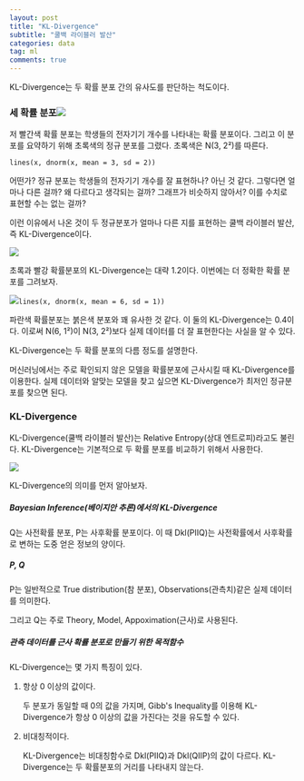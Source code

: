 ```yaml
---
layout: post
title: "KL-Divergence"
subtitle: "쿨백 라이블러 발산"
categories: data
tag: ml
comments: true
---
```


KL-Divergence는 두 확률 분포 간의 유사도를 판단하는 척도이다.

### 세 확률 분포![](C:/users/Develop/Desktop/Rplot1.png)

저 빨간색 확률 분포는 학생들의 전자기기 개수를 나타내는 확률 분포이다. 그리고 이 분포를 요약하기 위해 초록색의 정규 분포를 그렸다. 초록색은 N(3, 2²)를 따른다.

`lines(x, dnorm(x, mean = 3, sd = 2))`

어떤가? 정규 분포는 학생들의 전자기기 개수를 잘 표현하나? 아닌 것 같다. 그렇다면 얼마나 다른 걸까? 왜 다르다고 생각되는 걸까? 그래프가 비슷하지 않아서? 이를 수치로 표현할 수는 없는 걸까?

이런 이유에서 나온 것이 두 정규분포가 얼마나 다른 지를 표현하는 쿨백 라이블러 발산, 즉 KL-Divergence이다.

![](C:/users/Develop/Desktop/KL-Divergence.png)

초록과 빨강 확률분포의 KL-Divergence는 대략 1.2이다. 이번에는 더 정확한 확률 분포를 그려보자.

![](C:/users/Develop/Desktop/Rplot2.png)`lines(x, dnorm(x, mean = 6, sd = 1))`

파란색 확률분포는 붉은색 분포와 꽤 유사한 것 같다. 이 둘의 KL-Divergence는 0.4이다. 이로써 N(6, 1²)이 N(3, 2²)보다 실제 데이터를 더 잘 표현한다는 사실을 알 수 있다.

KL-Divergence는 두 확률 분포의 다름 정도를 설명한다.

머신러닝에서는 주로 확인되지 않은 모델을 확률분포에 근사시킬 때 KL-Divergence를 이용한다. 실제 데이터와 알맞는 모델을 찾고 싶으면 KL-Divergence가 최저인 정규분포를 찾으면 된다.

### KL-Divergence

KL-Divergence(쿨백 라이블러 발산)는 Relative Entropy(상대 엔트로피)라고도 불린다. KL-Divergence는 기본적으로 두 확률 분포를 비교하기 위해서 사용한다.

![](C:/users/Develop/Desktop/KL-Divergence.png)

KL-Divergence의 의미를 먼저 알아보자.

##### Bayesian Inference(베이지안 추론)에서의 KL-Divergence

Q는 사전확률 분포, P는 사후확률 분포이다. 이 때 Dkl(PIIQ)는 사전확률에서 사후확률로 변하는 도중 얻은 정보의 양이다.

##### P, Q

P는 일반적으로 True distribution(참 분포), Observations(관측치)같은 실제 데이터를 의미한다.

그리고 Q는 주로 Theory, Model, Appoximation(근사)로 사용된다.

##### 관측 데이터를 근사 확률 분포로 만들기 위한 목적함수

KL-Divergence는 몇 가지 특징이 있다.

1. 항상 0 이상의 값이다.

   두 분포가 동일할 때 0의 값을 가지며, Gibb's Inequality를 이용해 KL-Divergence가 항상 0 이상의 값을 가진다는 것을 유도할 수 있다.

2. 비대칭적이다.

   KL-Divergence는 비대칭함수로 Dkl(PIIQ)과 Dkl(QIIP)의 값이 다르다. KL-Divergence는 두 확률분포의 거리를 나타내지 않는다.